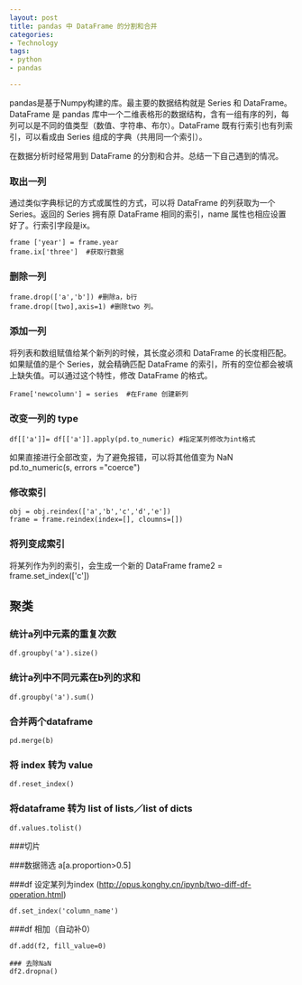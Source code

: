 ```yaml
---
layout: post
title: pandas 中 DataFrame 的分割和合并
categories: 
- Technology
tags:
- python
- pandas

---
```


pandas是基于Numpy构建的库。最主要的数据结构就是 Series 和 DataFrame。
DataFrame 是 pandas 库中一个二维表格形的数据结构，含有一组有序的列，每列可以是不同的值类型（数值、字符串、布尔）。DataFrame 既有行索引也有列索引，可以看成由 Series 组成的字典（共用同一个索引）。

在数据分析时经常用到 DataFrame 的分割和合并。总结一下自己遇到的情况。
 <!--more-->



### 取出一列

通过类似字典标记的方式或属性的方式，可以将 DataFrame 的列获取为一个 Series。返回的 Series 拥有原 DataFrame 相同的索引，name 属性也相应设置好了。行索引字段是ix。
 
	frame ['year'] = frame.year  
	frame.ix['three']  #获取行数据

### 删除一列

	frame.drop(['a','b']) #删除a，b行
	frame.drop([two],axis=1) #删除two 列。

### 添加一列

将列表和数组赋值给某个新列的时候，其长度必须和 DataFrame 的长度相匹配。如果赋值的是个 Series，就会精确匹配 DataFrame 的索引，所有的空位都会被填上缺失值。可以通过这个特性，修改 DataFrame 的格式。

	Frame['newcolumn'] = series  #在Frame 创建新列

### 改变一列的 type


	df[['a']]= df[['a']].apply(pd.to_numeric) #指定某列修改为int格式

如果直接进行全部改变，为了避免报错，可以将其他值变为 NaN
	pd.to_numeric(s, errors ="coerce")

### 修改索引

	obj = obj.reindex(['a','b','c','d','e'])
	frame = frame.reindex(index=[], cloumns=[])

### 将列变成索引

将某列作为列的索引，会生成一个新的 DataFrame
	frame2 = frame.set_index(['c'])

## 聚类

### 统计a列中元素的重复次数
	df.groupby('a').size()


### 统计a列中不同元素在b列的求和

	df.groupby('a').sum()

### 合并两个dataframe

	pd.merge(b)

### 将 index 转为 value

	df.reset_index()

### 将dataframe 转为 list of lists／list of dicts

	df.values.tolist()

###切片

###数据筛选
	a[a.proportion>0.5]

###df 设定某列为index (http://opus.konghy.cn/ipynb/two-diff-df-operation.html)

	df.set_index('column_name')

###df 相加（自动补0）

	df.add(f2, fill_value=0)

	### 去除NaN
	df2.dropna()

